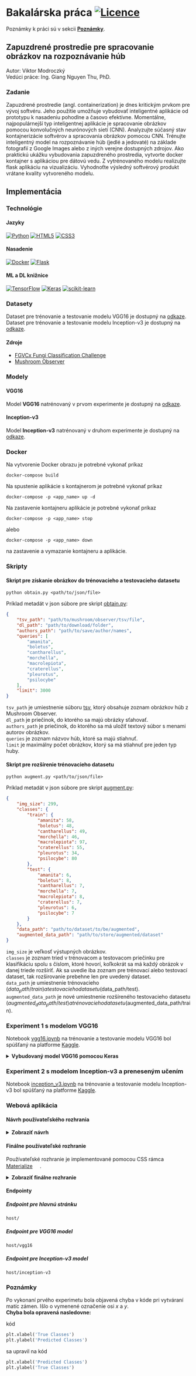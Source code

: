 # Bakalárska práca [![Licence](https://img.shields.io/github/license/Ileriayo/markdown-badges?style=for-the-badge)](./LICENSE)

Poznámky k práci sú v sekcii [**Poznámky**](#poznámky).

## Zapuzdrené prostredie pre spracovanie obrázkov na rozpoznávanie húb

Autor: Viktor Modroczký\
Vedúci práce: Ing. Giang Nguyen Thu, PhD.

### Zadanie

Zapuzdrené prostredie (angl. containerization) je dnes kritickým prvkom pre vývoj softvéru. Jeho použitie
umožňuje vybudovať inteligentné aplikácie od prototypu k nasadeniu pohodlne a časovo efektívne.
Momentálne, najpopulárnejší typ inteligentnej aplikácie je spracovanie obrázkov pomocou konvolučných
neurónových sietí (CNN). Analyzujte súčasný stav kontajnerizácie softvérov a spracovania obrázkov pomocou
CNN. Trénujte inteligentný model na rozpoznávanie húb (jedlé a jedovaté) na základe fotografií z Google
Images alebo z iných verejne dostupných zdrojov. Ako praktickú ukážku vybudovania zapuzdreného
prostredia, vytvorte docker kontajner s aplikáciou pre dátovú vedu. Z vytrénovaného modelu realizujte flask
aplikáciu na vizualizáciu. Vyhodnoťte výsledný softvérový produkt vrátane kvality vytvoreného modelu.

## Implementácia

### Technológie

#### Jazyky

[![Python](https://img.shields.io/badge/python-3670A0?style=for-the-badge&logo=python&logoColor=ffdd54)](https://docs.python.org/3/)
[![HTML5](https://img.shields.io/badge/html5-%23E34F26.svg?style=for-the-badge&logo=html5&logoColor=white)](https://developer.mozilla.org/en-US/docs/Glossary/HTML5)
[![CSS3](https://img.shields.io/badge/css3-%231572B6.svg?style=for-the-badge&logo=css3&logoColor=white)](https://developer.mozilla.org/en-US/docs/Web/CSS)

#### Nasadenie

[![Docker](https://img.shields.io/badge/Docker-2CA5E0?style=for-the-badge&logo=docker&logoColor=white)](https://docs.docker.com/)
[![Flask](https://img.shields.io/badge/flask-%23000.svg?style=for-the-badge&logo=flask&logoColor=white)](https://flask.palletsprojects.com/en/2.1.x/)

#### ML a DL knižnice

[![TensorFlow](https://img.shields.io/badge/TensorFlow-%23FF6F00.svg?style=for-the-badge&logo=TensorFlow&logoColor=white)](https://www.tensorflow.org/api_docs/python/tf)
[![Keras](https://img.shields.io/badge/Keras-%23D00000.svg?style=for-the-badge&logo=Keras&logoColor=white)](https://keras.io/api/)
[![scikit-learn](https://img.shields.io/badge/scikit--learn-%23F7931E.svg?style=for-the-badge&logo=scikit-learn&logoColor=white)](https://scikit-learn.org/stable/modules/classes.html)

### Datasety

Dataset pre trénovanie a testovanie modelu VGG16 je dostupný na [odkaze](https://drive.google.com/drive/folders/1i9dmyGbAPThS8vpjOmS-O0nVpHewVlCs?usp=sharing).\
Dataset pre trénovanie a testovanie modelu Inception-v3 je dostupný na [odkaze](https://drive.google.com/drive/folders/1f8j69UsWv_Csc3vQJ0AdOL05mYAiv-t2?usp=sharing).

#### Zdroje

- [FGVCx Fungi Classification Challenge](https://github.com/visipedia/fgvcx_fungi_comp#data)
- [Mushroom Observer](https://mushroomobserver.org/articles/20)

### Modely

#### VGG16

Model **VGG16** natrénovaný v prvom experimente je dostupný na [odkaze](https://drive.google.com/uc?id=1lRNyWJWmEYHFquGfqqPcqXrSVANk0jJW).

#### Inception-v3

Model **Inception-v3** natrénovaný v druhom experimente je dostupný na [odkaze](https://drive.google.com/uc?id=12mCiBrNAvLkslWfrG0XckJp_OlboyEcr).

### Docker

Na vytvorenie Docker obrazu je potrebné vykonať príkaz

```shell
docker-compose build
```

Na spustenie aplikácie s kontajnerom je potrebné vykonať príkaz

```shell
docker-compose -p <app_name> up -d
```

Na zastavenie kontajneru aplikácie je potrebné vykonať príkaz

```shell
docker-compose -p <app_name> stop
```

alebo

```shell
docker-compose -p <app_name> down
```

na zastavenie a vymazanie kontajneru a aplikácie.

### Skripty

#### Skript pre získanie obrázkov do trénovacieho a testovacieho datasetu

```shell
python obtain.py <path/to/json/file>
```

Príklad metadát v json súbore pre skript [obtain.py](./src/scripts/obtain.py):

```json
{
    "tsv_path": "path/to/mushroom/observer/tsv/file",
    "dl_path": "path/to/download/folder",
    "authors_path": "path/to/save/author/names",
    "queries": [
        "amanita",
        "boletus",
        "cantharellus",
        "morchella",
        "macrolepiota",
        "craterellus",
        "pleurotus",
        "psilocybe"
    ],
    "limit": 3000
}
```

`tsv_path` je umiestnenie súboru [tsv](https://drive.google.com/file/d/1fPXJtJpqiQEQb1ezINdFK-Jhee84DvMA/view?usp=sharing), ktorý obsahuje zoznam obrázkov húb z Mushroom Observer.\
`dl_path` je priečinok, do ktorého sa majú obrázky sťahovať.\
`authors_path` je priečinok, do ktorého sa má uložiť textový súbor s menami autorov obrázkov.\
`queries` je zoznam názvov húb, ktoré sa majú stiahnuť.\
`limit` je maximálny počet obrázkov, ktorý sa má stiahnuť pre jeden typ huby.

#### Skript pre rozšírenie trénovacieho datasetu

```shell
python augment.py <path/to/json/file>
```

Príklad metadát v json súbore pre skript [augment.py](./src/scripts/augment.py):

```json
{
    "img_size": 299,
    "classes": {
        "train": {
            "amanita": 58,
            "boletus": 48,
            "cantharellus": 49,
            "morchella": 46,
            "macrolepiota": 97,
            "craterellus": 55,
            "pleurotus": 34,
            "psilocybe": 80
        },
        "test": {
            "amanita": 6,
            "boletus": 8,
            "cantharellus": 7,
            "morchella": 7,
            "macrolepiota": 8,
            "craterellus": 7,
            "pleurotus": 6,
            "psilocybe": 7
        }
    },
    "data_path": "path/to/dataset/to/be/augmented",
    "augmented_data_path": "path/to/store/augmented/dataset"
}
```

`img_size` je veľkosť výstupných obrázkov.\
`classes` je zoznam tried v trénovacom a testovacom priečinku pre klasifikáciu spolu s číslom, ktoré hovorí, koľkokrát sa má každý obrázok v danej triede rozšíriť. Ak sa uvedie iba zoznam pre trénovací alebo testovací dataset, tak rozširovanie prebehne len pre uvedený dataset.\
`data_path` je umiestnenie trénovacieho ($data_path/train) a testovacieho datasetu ($data_path/test).\
`augmented_data_path` je nové umiestnenie rozšíreného testovacieho datasetu ($augmented_data_path/test) a trénovacieho datasetu ($augmented_data_path/train).

### Experiment 1 s modelom VGG16

Notebook [vgg16.ipynb](src/notebooks/vgg16.ipynb) na trénovanie a testovanie modelu VGG16 bol spúšťaný na platforme [Kaggle](https://www.kaggle.com/viktormodroczky/vgg16-for-fungi-classification/notebook).

<details>
<summary><b>Vybudovaný model VGG16 pomocou Keras</b></summary>

![VGG16](plots/vgg16_plot.png)

</details>

### Experiment 2 s modelom Inception-v3 a preneseným učením

Notebook [inception_v3.ipynb](src/notebooks/inception_v3.ipynb) na trénovanie a testovanie modelu Inception-v3 bol spúšťaný na platforme [Kaggle](https://www.kaggle.com/viktormodroczky/inception-v3-for-fungi-classification/notebook).

### Webová aplikácia

#### Návrh používateľského rozhrania

<details>
<summary><b>Zobraziť návrh</b></summary>

![IndexDesign](./images/gui/design/index.png)

![PredictionDesign](./images/gui/design/pred.png)

</details>

#### Finálne používateľské rozhranie

Používateľské rozhranie je implementované pomocou CSS rámca [Materialize](https://materializecss.com/) <a href="https://materializecss.com/"><img src="./images/MaterializeLogo-3.svg" height="16"></a>.

<details>
<summary><b>Zobraziť finálne rozhranie</b></summary>

![IndexFinal](./images/gui/final/index.png)

![BeforeOpen](./images/gui/final/before_open.png)

![AfterOpen](./images/gui/final/after_open.png)

![AfterClassification](./images/gui/final/after_classification.png)

</details>

#### Endpointy

##### Endpoint pre hlavnú stránku

```http
host/
```

##### Endpoint pre VGG16 model

```http
host/vgg16
```

##### Endpoint pre Inception-v3 model

```http
host/inception-v3
```

### Poznámky

Po vykonaní prvého experimetu bola objavená chyba v kóde pri vytváraní matíc zámen. Išlo o vymenené označenie osi *x* a *y*.\
**Chyba bola opravená nasledovne:**

kód

```python
plt.xlabel('True Classes')
plt.ylabel('Predicted Classes')
```

sa upravil na kód

```python
plt.xlabel('Predicted Classes')
plt.ylabel('True Classes')
```
